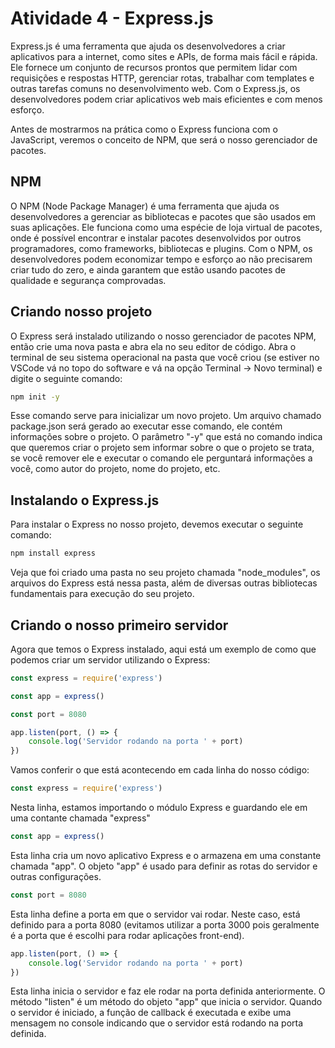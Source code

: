 # Atividade 4 - Express.js

Express.js é uma ferramenta que ajuda os desenvolvedores a criar aplicativos para a internet, como sites e APIs, de forma mais fácil e rápida. Ele fornece um conjunto de recursos prontos que permitem lidar com requisições e respostas HTTP, gerenciar rotas, trabalhar com templates e outras tarefas comuns no desenvolvimento web. Com o Express.js, os desenvolvedores podem criar aplicativos web mais eficientes e com menos esforço.

Antes de mostrarmos na prática como o Express funciona com o JavaScript, veremos o conceito de NPM, que será o nosso gerenciador de pacotes.

## NPM

O NPM (Node Package Manager) é uma ferramenta que ajuda os desenvolvedores a gerenciar as bibliotecas e pacotes que são usados em suas aplicações. Ele funciona como uma espécie de loja virtual de pacotes, onde é possível encontrar e instalar pacotes desenvolvidos por outros programadores, como frameworks, bibliotecas e plugins. Com o NPM, os desenvolvedores podem economizar tempo e esforço ao não precisarem criar tudo do zero, e ainda garantem que estão usando pacotes de qualidade e segurança comprovadas.

## Criando nosso projeto

O Express será instalado utilizando o nosso gerenciador de pacotes NPM, então crie uma nova pasta e abra ela no seu editor de código. Abra o terminal de seu sistema operacional na pasta que você criou (se estiver no VSCode vá no topo do software e vá na opção Terminal -> Novo terminal) e digite o seguinte comando:

```bash
npm init -y
```

Esse comando serve para inicializar um novo projeto. Um arquivo chamado package.json será gerado ao executar esse comando, ele contém informações sobre o projeto. O parâmetro "-y" que está no comando indica que queremos criar o projeto sem informar sobre o que o projeto se trata, se você remover ele e executar o comando ele perguntará informações a você, como autor do projeto, nome do projeto, etc.

## Instalando o Express.js

Para instalar o Express no nosso projeto, devemos executar o seguinte comando:

```bash
npm install express
```

Veja que foi criado uma pasta no seu projeto chamada "node_modules", os arquivos do Express está nessa pasta, além de diversas outras bibliotecas fundamentais para execução do seu projeto.

## Criando o nosso primeiro servidor

Agora que temos o Express instalado, aqui está um exemplo de como que podemos criar um servidor utilizando o Express:

```javascript
const express = require('express')

const app = express()

const port = 8080

app.listen(port, () => {
    console.log('Servidor rodando na porta ' + port)
})
```

Vamos conferir o que está acontecendo em cada linha do nosso código:

```javascript
const express = require('express')
```

Nesta linha, estamos importando o módulo Express e guardando ele em uma contante chamada "express"

```javascript
const app = express()
```

Esta linha cria um novo aplicativo Express e o armazena em uma constante chamada "app". O objeto "app" é usado para definir as rotas do servidor e outras configurações.

```javascript
const port = 8080
```

Esta linha define a porta em que o servidor vai rodar. Neste caso, está definido para a porta 8080 (evitamos utilizar a porta 3000 pois geralmente é a porta que é escolhi para rodar aplicações front-end).

```javascript
app.listen(port, () => {
    console.log('Servidor rodando na porta ' + port)
})
```

Esta linha inicia o servidor e faz ele rodar na porta definida anteriormente. O método "listen" é um método do objeto "app" que inicia o servidor. Quando o servidor é iniciado, a função de callback é executada e exibe uma mensagem no console indicando que o servidor está rodando na porta definida.

